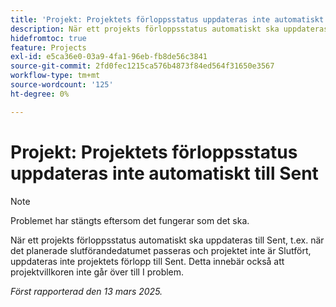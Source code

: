 ```yaml
---
title: 'Projekt: Projektets förloppsstatus uppdateras inte automatiskt till Sent'
description: När ett projekts förloppsstatus automatiskt ska uppdateras till Sent, t.ex. när det planerade slutförandedatumet passeras och projektet inte är Slutfört, uppdateras inte projektets förlopp till Sent. Detta innebär också att projektvillkoren inte går över till I problem.
hidefromtoc: true
feature: Projects
exl-id: e5ca36e0-03a9-4fa1-96eb-fb8de56c3841
source-git-commit: 2fd0fec1215ca576b4873f84ed564f31650e3567
workflow-type: tm+mt
source-wordcount: '125'
ht-degree: 0%

---
```


# Projekt: Projektets förloppsstatus uppdateras inte automatiskt till Sent

>[!NOTE]
>
>Problemet har stängts eftersom det fungerar som det ska.

När ett projekts förloppsstatus automatiskt ska uppdateras till Sent, t.ex. när det planerade slutförandedatumet passeras och projektet inte är Slutfört, uppdateras inte projektets förlopp till Sent. Detta innebär också att projektvillkoren inte går över till I problem.

_Först rapporterad den 13 mars 2025._
